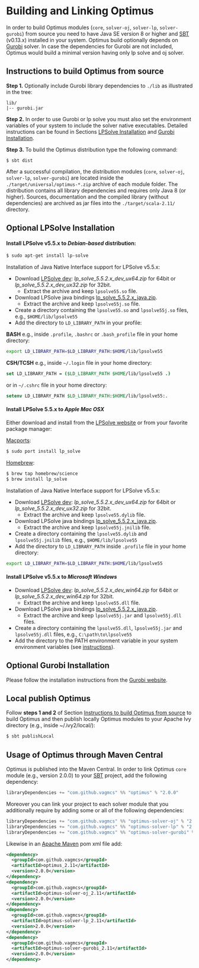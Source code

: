 # Building and Linking Optimus

In order to build Optimus modules (`core`, `solver-oj`, `solver-lp`, `solver-gurobi`) from source you need to have Java SE version 8 or higher and [SBT](http://www.scala-sbt.org/) (v0.13.x) installed in your system. Optimus build optionally depends on [Gurobi](http://www.gurobi.com/) solver. In case the dependencies for Gurobi are not included, Optimus would build a minimal version having only lp solve and oj solver.

## Instructions to build Optimus from source

**Step 1.** Optionally include Gurobi library dependencies to `./lib` as illustrated in the tree:
```
lib/
|-- gurobi.jar
```

**Step 2.** In order to use Gurobi or lp solve you must also set the environment variables of your system to include the solver native executables. Detailed instructions can be found in Sections [LPSolve Installation](#optional-lpsolve-installation) and [Gurobi Installation](#optional-gurobi-installation).

**Step 3.** To build the Optimus distribution type the following command:
```
$ sbt dist
```

After a successful compilation, the distribution modules (`core`, `solver-oj`, `solver-lp`, `solver-gurobi`) are located inside the `./target/universal/optimus-*.zip` archive of each module folder. The distribution contains all library dependencies and requires only Java 8 (or higher). Sources, documentation and the compiled library (without dependencies) are archived as jar files into the `./target/scala-2.11/` directory.

## Optional LPSolve Installation

#### Install LPSolve v5.5.x to ***Debian-based*** distribution:
```bash
$ sudo apt-get install lp-solve
```

Installation of Java Native Interface support for LPSolve v5.5.x:
* Download [LPSolve dev](http://sourceforge.net/projects/lpsolve/files/lpsolve/5.5.2.0/): *lp_solve_5.5.2.x_dev_ux64.zip* for 64bit or *lp_solve_5.5.2.x_dev_ux32.zip* for 32bit.
  * Extract the archive and keep `lpsolve55.so` file.
* Download LPSolve java bindings [lp_solve_5.5.2.x_java.zip](http://sourceforge.net/projects/lpsolve/files/lpsolve/5.5.2.0/).
    * Extract the archive and keep `lpsolve55j.so` file.
* Create a directory containing the `lpsolve55.so` and `lpsolve55j.so` files, e.g., `$HOME/lib/lpsolve55`
* Add the directory to `LD_LIBRARY_PATH` in your profile:

**BASH** e.g., inside `.profile`, `.bashrc` or `.bash_profile` file in your home directory:
```bash
export LD_LIBRARY_PATH=$LD_LIBRARY_PATH:$HOME/lib/lpsolve55
```

**CSH/TCSH** e.g., inside `~/.login` file in your home directory:
```csh
set LD_LIBRARY_PATH = ($LD_LIBRARY_PATH $HOME/lib/lpsolve55 .)
```
or in `~/.cshrc` file in your home directory:
```csh
setenv LD_LIBRARY_PATH $LD_LIBRARY_PATH:$HOME/lib/lpsolve55:.
```

#### Install LPSolve 5.5.x to ***Apple Mac OSX***
Either download and install from the [LPSolve website](http://lpsolve.sourceforge.net) or from your favorite package manager:

[Macports](https://www.macports.org):
```bash
$ sudo port install lp_solve
```

[Homebrew](http://brew.sh):
```bash
$ brew tap homebrew/science
$ brew install lp_solve
```

Installation of Java Native Interface support for LPSolve v5.5.x:
* Download [LPSolve dev](http://sourceforge.net/projects/lpsolve/files/lpsolve/5.5.2.0/): *lp_solve_5.5.2.x_dev_ux64.zip* for 64bit or *lp_solve_5.5.2.x_dev_ux32.zip* for 32bit.
  * Extract the archive and keep `lpsolve55.dylib` file.
* Download LPSolve java bindings [lp_solve_5.5.2.x_java.zip](http://sourceforge.net/projects/lpsolve/files/lpsolve/5.5.2.0/).
    * Extract the archive and keep `lpsolve55j.jnilib` file.
* Create a directory containing the `lpsolve55.dylib` and `lpsolve55j.jnilib` files, e.g., `$HOME/lib/lpsolve55`
* Add the directory to `LD_LIBRARY_PATH` inside `.profile` file in your home directory:

```bash
export LD_LIBRARY_PATH=$LD_LIBRARY_PATH:$HOME/lib/lpsolve55
```

#### Install LPSolve v5.5.x to ***Microsoft Windows***
  * Download [LPSolve dev](http://sourceforge.net/projects/lpsolve/files/lpsolve/5.5.2.0/): *lp_solve_5.5.2.x_dev_win64.zip* for 64bit or *lp_solve_5.5.2.x_dev_win64.zip* for 32bit.
    * Extract the archive and keep `lpsolve55.dll` file.
  * Download LPSolve java bindings [lp_solve_5.5.2.x_java.zip](http://sourceforge.net/projcts/lpsolve/files/lpsolve/5.5.2.0/).
    * Extract the archive and keep `lpsolve55j.jar` and `lpsolve55j.dll` files.
  * Create a directory containing the `lpsolve55.dll`, `lpsolve55j.jar` and `lpsolve55j.dll` files, e.g., `C:\path\to\lpsolve55`
  * Add the directory to the PATH environment variable in your system environment variables (see [instructions](#microsoft-windows-operating-systems)).

## Optional Gurobi Installation
Please follow the installation instructions from the [Gurobi website](http://www.gurobi.com).

## Local publish Optimus
Follow **steps 1 and 2** of Section [Instructions to build Optimus from source](#instructions-to-build-optimus-from-source) to build Optimus and then publish locally Optimus modules to your Apache Ivy directory (e.g., inside ~/.ivy2/local/):

```bash
$ sbt publishLocal
```

## Usage of Optimus through Maven Central

Optimus is published into the Maven Central. In order to link Optimus `core` module (e.g., version 2.0.0) to your [SBT](http://www.scala-sbt.org/) project, add the following dependency:

```sbt
libraryDependencies += "com.github.vagmcs" %% "optimus" % "2.0.0"
```

Moreover you can link your project to each solver module that you additionally require by adding some or all of the following dependencies:

```sbt
libraryDependencies += "com.github.vagmcs" %% "optimus-solver-oj" % "2.0.0"
libraryDependencies += "com.github.vagmcs" %% "optimus-solver-lp" % "2.0.0"
libraryDependencies += "com.github.vagmcs" %% "optimus-solver-gurobi" % "2.0.0"
```

Likewise in an [Apache Maven](https://maven.apache.org/) pom xml file add:

```xml
<dependency>
  <groupId>com.github.vagmcs</groupId>
  <artifactId>optimus_2.11</artifactId>
  <version>2.0.0</version>
</dependency>
<dependency>
  <groupId>com.github.vagmcs</groupId>
  <artifactId>optimus-solver-oj_2.11</artifactId>
  <version>2.0.0</version>
</dependency>
<dependency>
  <groupId>com.github.vagmcs</groupId>
  <artifactId>optimus-solver-lp_2.11</artifactId>
  <version>2.0.0</version>
</dependency>
<dependency>
  <groupId>com.github.vagmcs</groupId>
  <artifactId>optimus-solver-gurobi_2.11</artifactId>
  <version>2.0.0</version>
</dependency>
```

